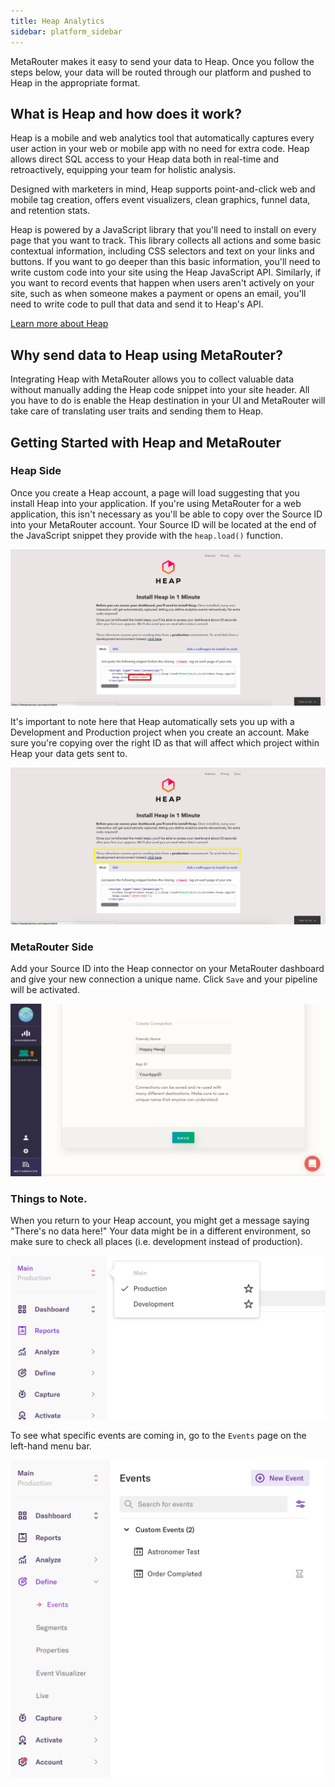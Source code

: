 ```yaml
---
title: Heap Analytics
sidebar: platform_sidebar
---
```


MetaRouter makes it easy to send your data to Heap. Once you follow the steps below, your data will be routed through our platform and pushed to Heap in the appropriate format. 

## What is Heap and how does it work?

Heap is a mobile and web analytics tool that automatically captures every user action in your web or mobile app with no need for extra code. Heap allows direct SQL access to your Heap data both in real-time and retroactively, equipping your team for holistic analysis. 

Designed with marketers in mind, Heap supports point-and-click web and mobile tag creation, offers event visualizers, clean graphics, funnel data, and retention stats. 

Heap is powered by a JavaScript library that you'll need to install on every page that you want to track. This library collects all actions and some basic contextual information, including CSS selectors and text on your links and buttons. If you want to go deeper than this basic information, you'll need to write custom code into your site using the Heap JavaScript API. Similarly, if you want to record events that happen when users aren't actively on your site, such as when someone makes a payment or opens an email, you'll need to write code to pull that data and send it to Heap's API. 

[Learn more about Heap](https://heapanalytics.com/features/sql)

## Why send data to Heap using MetaRouter?

Integrating Heap with MetaRouter allows you to collect valuable data without manually adding the Heap code snippet into your site header. All you have to do is enable the Heap destination in your UI and MetaRouter will take care of translating user traits and sending them to Heap. 

## Getting Started with Heap and MetaRouter

### Heap Side

Once you create a Heap account, a page will load suggesting that you install Heap into your application. If you're using MetaRouter for a web application, this isn't necessary as you'll be able to copy over the Source ID into your MetaRouter account. Your Source ID will be located at the end of the JavaScript snippet they provide with the `heap.load()` function.

![heap-analytics1](../../../images/heap-analytics1.png)

It's important to note here that Heap automatically sets you up with a Development and Production project when you create an account. Make sure you're copying over the right ID as that will affect which project within Heap your data gets sent to.

![heap-analytics2](../../../images/heap-analytics2.png)

### MetaRouter Side

Add your Source ID into the Heap connector on your MetaRouter dashboard and give your new connection a unique name. Click `Save` and your pipeline will be activated.

![heap-analytics3](../../../images/heap-analytics3v2.png)

### Things to Note. 

When you return to your Heap account, you might get a message saying "There's no data here!" Your data might be in a different environment, so make sure to check all places (i.e. development instead of production).

![heap-analytics4](../../../images/heap-analytics4v2.png)


To see what specific events are coming in, go to the `Events` page on the left-hand menu bar.

![heap-analytics5](../../../images/heap-analytics5v2.png)